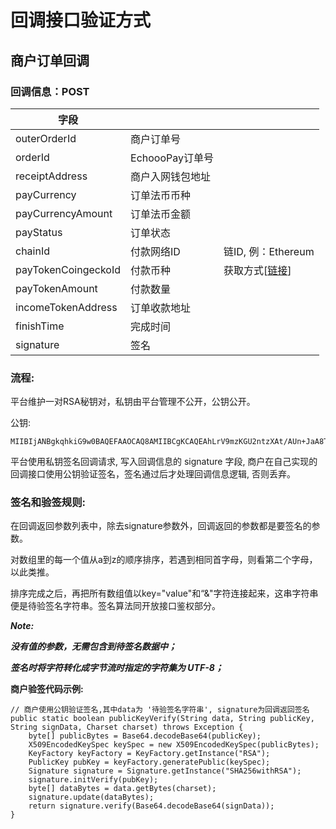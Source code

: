 # 回调接口验证方式

## 商户订单回调

### 回调信息：POST

| 字段                  |               |                                         |
| ------------------- | ------------- | --------------------------------------- |
| outerOrderId        | 商户订单号         |                                         |
| orderId             | EchoooPay订单号  |                                         |
| receiptAddress      | 商户入网钱包地址      |                                         |
| payCurrency         | 订单法币币种        |                                         |
| payCurrencyAmount   | 订单法币金额        |                                         |
| payStatus           |  订单状态         |                                         |
| chainId             |  付款网络ID       | 链ID, 例：Ethereum                         |
| payTokenCoingeckoId | 付款币种          | 获取方式\[[链接](https://www.coingecko.com/)] |
| payTokenAmount      |  付款数量         |                                         |
| incomeTokenAddress  | 订单收款地址        |                                         |
| finishTime          | 完成时间          |                                         |
| signature           | 签名            |                                         |



### 流程:

平台维护一对RSA秘钥对，私钥由平台管理不公开，公钥公开。

公钥:

```
MIIBIjANBgkqhkiG9w0BAQEFAAOCAQ8AMIIBCgKCAQEAhLrV9mzKGU2ntzXAt/AUn+JaA8T6WAUtBiT+EQjRjEi6gYXlxOEsmkh2a0lmlaYdIewUmmsyHYvpD5pB1r6GmWUomIzOqB15sdVCmvydMwF3cKqYmrUH45R3ap/mqqP+3C+2Ed/FiMRMkfxvAMMCy3ow4xD/P72LLoWtQwq/ULx41Y3Ps3Ckf+8kFRsNigCm5nkgs6S+hOTc40j+GaoiLc4ORb9CivV3BcnQ2CVsp48VIH3DBRa1gGPAQ0dbB08IlGf6zzKNgzHiagx8u0G78x9DkG8kujCy5L+eWV2QcrRSEQM8MSDDnlqmjdRZw3vJ07RH+8rxwignccq68w2E0QIDAQAB
```

平台使用私钥签名回调请求, 写入回调信息的 signature 字段, 商户在自己实现的回调接口使用公钥验证签名，签名通过后才处理回调信息逻辑, 否则丢弃。

### 签名和验签规则:

在回调返回参数列表中，除去signature参数外，回调返回的参数都是要签名的参数。

对数组里的每一个值从a到z的顺序排序，若遇到相同首字母，则看第二个字母，以此类推。

排序完成之后，再把所有数组值以key="value"和“&"字符连接起来，这串字符串便是待验签名字符串。签名算法同开放接口鉴权部分。

_**Note:**_

_**没有值的参数，无需包含到待签名数据中；**_

_**签名时将字符转化成字节流时指定的字符集为 UTF-8；**_



**商户验签代码示例:**

```
// 商户使用公钥验证签名,其中data为 '待验签名字符串', signature为回调返回签名
public static boolean publicKeyVerify(String data, String publicKey, String signData, Charset charset) throws Exception {
    byte[] publicBytes = Base64.decodeBase64(publicKey);
    X509EncodedKeySpec keySpec = new X509EncodedKeySpec(publicBytes);
    KeyFactory keyFactory = KeyFactory.getInstance("RSA");
    PublicKey pubKey = keyFactory.generatePublic(keySpec);
    Signature signature = Signature.getInstance("SHA256withRSA");
    signature.initVerify(pubKey);
    byte[] dataBytes = data.getBytes(charset);
    signature.update(dataBytes);
    return signature.verify(Base64.decodeBase64(signData));
}
```
